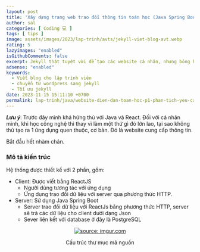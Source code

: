 ```yaml
---
layout: post
title: 'Xây dựng trang web trao đổi thông tin toán học (Java Spring Boot + React JS). Phần 3. Lựa chọn Java Spring Boot + React'
author: sal
categories: [ Coding 💻 ]
tags: [ tips ]
image: assets/images/2023/lap-trinh/avts/jekyll-viet-blog-avt.webp
rating: 5
lazyimages: "enabled"
isGithubComments: false
excerpt: Jekyll thật tuyệt vời để tạo các website cá nhân, nhưng bông hồng nào mà chả có gai!. Bài viết này mình muốn hướng đến các bạn đã có hiểu biết về phát triển web. Các bạn beginer hay các bạn có nhu cầu làm một blog cá nhân có thể tham khảo để hiểu rõ ưu nhược điểm của Wordpress cũng như Jekyll
adsense: "enabled"
keywords:
  - Viết blog cho lập trình viên
  - chuyển từ wordpress sang jekyll
  - Tối ưu jekyll
date: 2023-11-15 15:11:10 +0700
permalink: lap-trinh/java/website-dien-dan-toan-hoc-p1-phan-tich-yeu-cau-bai-toan
---
```


**_Lưu ý_**: Trước đây mình khá hứng thú với Java và React. Đối với cá nhân mình, khi học công nghệ thì thay vì làm một thứ gì đó lớn lao, tại sao không thử tạo ra 1 ứng dụng quen thuộc, cơ bản. Đó là website cung cấp thông tin.

Bắt đầu hết nhàm chán.
### Mô tả kiến trúc
Hệ thống được thiết kế với 2 phần, gồm:
* Client: Được viết bằng ReactJS
  * Người dùng tương tác với ứng dụng
  * Ứng dụng trao đổi dữ liệu với server qua phương thức HTTP.
* Server: Sử dụng Java Spring Boot
  * Server trao đổi dữ liệu với ReactJs bằng phương thức HTTP, server sẽ trả các dữ liệu cho client dưới dạng Json
  * Sever liên kết với database ở đây là PostgreSQL

<div class="content" style="text-align:center; ">
<a href="https://imgur.com/np0RUch"><img src="https://i.imgur.com/np0RUch.png" title="source: imgur.com" /></a><p>Cấu trúc thư mục mã nguồn</p><br>
</div>
